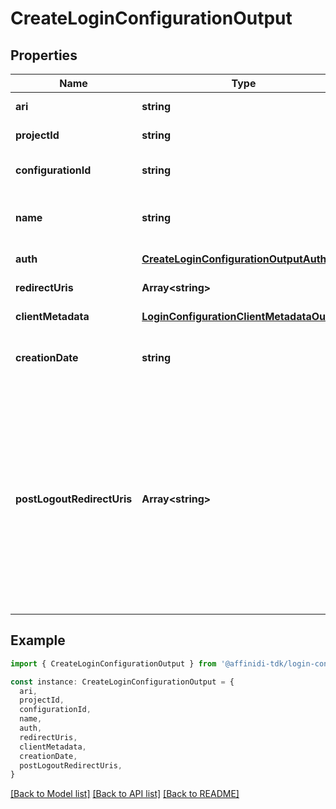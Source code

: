 # CreateLoginConfigurationOutput

## Properties

| Name                       | Type                                                                                    | Description                                                                                                                                                                                                      | Notes                             |
| -------------------------- | --------------------------------------------------------------------------------------- | ---------------------------------------------------------------------------------------------------------------------------------------------------------------------------------------------------------------- | --------------------------------- |
| **ari**                    | **string**                                                                              | Configuration ari                                                                                                                                                                                                | [default to undefined]            |
| **projectId**              | **string**                                                                              | Project id                                                                                                                                                                                                       | [default to undefined]            |
| **configurationId**        | **string**                                                                              | Configuration id                                                                                                                                                                                                 | [optional] [default to undefined] |
| **name**                   | **string**                                                                              | User defined login configuration name                                                                                                                                                                            | [default to undefined]            |
| **auth**                   | [**CreateLoginConfigurationOutputAuth**](CreateLoginConfigurationOutputAuth.md)         |                                                                                                                                                                                                                  | [default to undefined]            |
| **redirectUris**           | **Array&lt;string&gt;**                                                                 | OAuth 2.0 Redirect URIs                                                                                                                                                                                          | [default to undefined]            |
| **clientMetadata**         | [**LoginConfigurationClientMetadataOutput**](LoginConfigurationClientMetadataOutput.md) |                                                                                                                                                                                                                  | [default to undefined]            |
| **creationDate**           | **string**                                                                              | OAuth 2.0 Client Creation Date                                                                                                                                                                                   | [default to undefined]            |
| **postLogoutRedirectUris** | **Array&lt;string&gt;**                                                                 | Post Logout Redirect URIs, Used to redirect the user\&#39;s browser to a specified URL after the logout process is complete. Must match the domain, port, scheme of at least one of the registered redirect URIs | [optional] [default to undefined] |

## Example

```typescript
import { CreateLoginConfigurationOutput } from '@affinidi-tdk/login-configuration-client'

const instance: CreateLoginConfigurationOutput = {
  ari,
  projectId,
  configurationId,
  name,
  auth,
  redirectUris,
  clientMetadata,
  creationDate,
  postLogoutRedirectUris,
}
```

[[Back to Model list]](../README.md#documentation-for-models) [[Back to API list]](../README.md#documentation-for-api-endpoints) [[Back to README]](../README.md)
